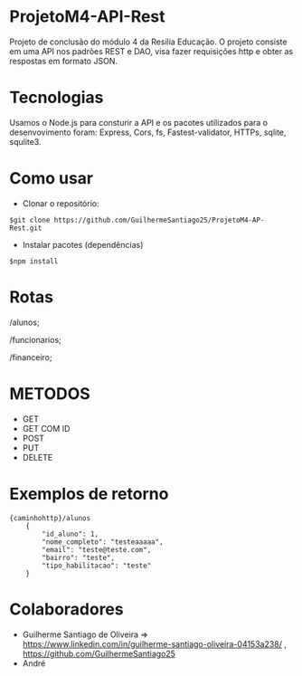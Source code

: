 ﻿# ProjetoM4-API-Rest
 
 Projeto de conclusão do módulo 4 da Resilia Educação.
 O projeto consiste em uma API nos padrões REST e DAO, visa fazer requisições http e obter as respostas em formato JSON.
 
 
 # Tecnologias
 
 Usamos o Node.js para consturir a API e os pacotes utilizados para o desenvovimento foram: Express, Cors, fs, Fastest-validator, HTTPs, sqlite, squlite3.
 
 
 # Como usar
 
 * Clonar o repositório:
 ```
 $git clone https://github.com/GuilhermeSantiago25/ProjetoM4-AP-Rest.git
 ```
 * Instalar pacotes (dependências)

```
$npm install
```
 
 # Rotas
/alunos;

/funcionarios;

/financeiro;

# METODOS 
 * GET
 * GET COM ID
 * POST
 * PUT
 * DELETE 

# Exemplos de retorno
```
{caminhohttp}/alunos
	{
		"id_aluno": 1,
		"nome_completo": "testeaaaaa",
		"email": "teste@teste.com",
		"bairro": "teste",
		"tipo_habilitacao": "teste"
	}
```
# Colaboradores
* Guilherme Santiago de Oliveira => https://www.linkedin.com/in/guilherme-santiago-oliveira-04153a238/ , https://github.com/GuilhermeSantiago25
* André

